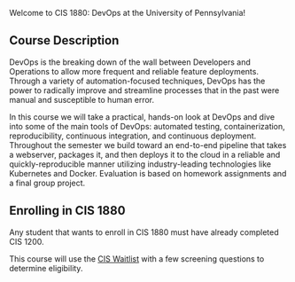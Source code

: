Welcome to CIS 1880: DevOps at the University of Pennsylvania!

## Course Description

DevOps is the breaking down of the wall between Developers and Operations to allow more frequent and reliable feature deployments. Through a variety of automation-focused techniques, DevOps has the power to radically improve and streamline processes that in the past were manual and susceptible to human error.

In this course we will take a practical, hands-on look at DevOps and dive into some of the main tools of DevOps: automated testing, containerization, reproducibility, continuous integration, and continuous deployment. Throughout the semester we build toward an end-to-end pipeline that takes a webserver, packages it, and then deploys it to the cloud in a reliable and quickly-reproducible manner utilizing industry-leading technologies like Kubernetes and Docker. Evaluation is based on homework assignments and a final group project.

## Enrolling in CIS 1880

Any student that wants to enroll in CIS 1880 must have already completed CIS 1200.

This course will use the [CIS Waitlist](https://forms.cis.upenn.edu/waitlist/) with a few screening questions to determine eligibility.
